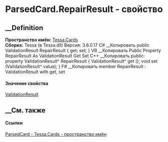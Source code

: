 # ParsedCard.RepairResult - свойство
##  __Definition
 **Пространство имён:** [Tessa.Cards](N_Tessa_Cards.htm)  
 **Сборка:** Tessa (в Tessa.dll) Версия: 3.6.0.17
C# __Копировать
     public ValidationResult RepairResult { get; set; }
VB __Копировать
     Public Property RepairResult As ValidationResult
    	Get
    	Set
C++ __Копировать
     public:
    property ValidationResult^ RepairResult {
    	ValidationResult^ get ();
    	void set (ValidationResult^ value);
    }
F# __Копировать
     member RepairResult : ValidationResult with get, set
#### Значение свойства
[ValidationResult](T_Tessa_Platform_Validation_ValidationResult.htm)
##  __См. также
#### Ссылки
[ParsedCard - ](T_Tessa_Cards_ParsedCard.htm)
[Tessa.Cards - пространство имён](N_Tessa_Cards.htm)
